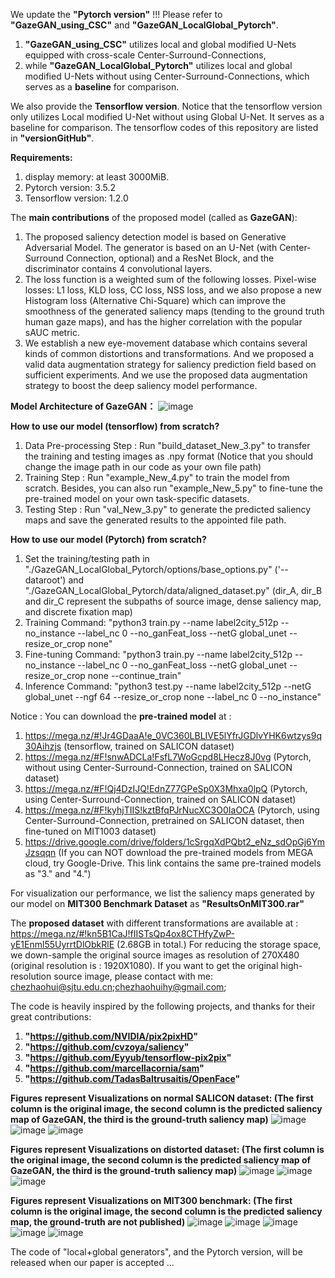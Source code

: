We update the  **"Pytorch version"** !!! Please refer to **"GazeGAN_using_CSC"** and **"GazeGAN_LocalGlobal_Pytorch"**.
1. **"GazeGAN_using_CSC"** utilizes local and global modified U-Nets equipped with cross-scale Center-Surround-Connections, 
2. while **"GazeGAN_LocalGlobal_Pytorch"** utilizes local and global modified U-Nets without using Center-Surround-Connections, which serves as a **baseline** for comparison.

We also provide the **Tensorflow version**. Notice that the tensorflow version only utilizes Local modified U-Net without using Global U-Net.
It serves as a baseline for comparison.
The tensorflow codes of this repository are listed in **"versionGitHub"**.

**Requirements:**
1. display memory: at least 3000MiB.
2. Pytorch version: 3.5.2
3. Tensorflow version: 1.2.0

The **main contributions** of the proposed model (called as **GazeGAN**):
1. The proposed saliency detection model is based on Generative Adversarial Model. The generator is based on an U-Net (with Center-Surround Connection, optional) and a ResNet Block, and the discriminator contains 4 convolutional layers. 
2. The loss function is a weighted sum of the following losses. Pixel-wise losses: L1 loss, KLD loss, CC loss, NSS loss, and we also propose a new  Histogram loss (Alternative Chi-Square) which can improve the smoothness of the generated saliency maps (tending to the ground truth human gaze maps), and has the higher correlation with the popular sAUC metric.
3. We establish a new eye-movement database which contains several kinds of common distortions and transformations. And we proposed a valid data augmentation strategy for saliency prediction field based on sufficient experiments. And we use the proposed data augmentation strategy to boost the deep saliency model performance.


**Model Architecture of GazeGAN：**
![image](https://github.com/CZHQuality/Sal-CFS-GAN/blob/master/architecture.png)


**How to use our model (tensorflow) from scratch?**
1. Data Pre-processing Step : Run "build_dataset_New_3.py" to transfer the training and testing images as .npy format (Notice that you should change the image path in our code as your own file path)
2. Training Step : Run "example_New_4.py" to train the model from scratch. Besides, you can also run "example_New_5.py" to fine-tune the pre-trained model on your own task-specific datasets.
3. Testing Step : Run "val_New_3.py" to generate the predicted saliency maps and save the generated results to the appointed file path. 

**How to use our model (Pytorch) from scratch?**
1. Set the training/testing path in "./GazeGAN_LocalGlobal_Pytorch/options/base_options.py" ('--dataroot') and "./GazeGAN_LocalGlobal_Pytorch/data/aligned_dataset.py" (dir_A, dir_B and dir_C represent the subpaths of source image, dense saliency map, and discrete fixation map)
2. Training Command: "python3 train.py --name label2city_512p --no_instance --label_nc 0 --no_ganFeat_loss --netG global_unet --resize_or_crop none"
3. Fine-tuning Command: "python3 train.py --name label2city_512p --no_instance --label_nc 0 --no_ganFeat_loss --netG global_unet --resize_or_crop none --continue_train"
4. Inference Command: "python3 test.py --name label2city_512p --netG global_unet --ngf 64 --resize_or_crop none --label_nc 0 --no_instance"

Notice : You can download the **pre-trained model** at : 

1. https://mega.nz/#!Jr4GDaaA!e_0VC360LBLIVE5lYfrJGDlvYHK6wtzys9q30Aihzjs (tensorflow, trained on SALICON dataset)
2. https://mega.nz/#F!snwADCLa!FsfL7WoGcpd8LHecz8J0vg (Pytorch, without using Center-Surround-Connection,  trained on SALICON dataset)
3. https://mega.nz/#F!Qj4DzIJQ!EdnZ77GPeSp0X3Mhxa0lpQ (Pytorch, using Center-Surround-Connection,  trained on SALICON dataset)
4. https://mega.nz/#F!kyhjTIIS!kztBfqPJrNucXC3O0IaOCA (Pytorch, using Center-Surround-Connection,  pretrained on SALICON dataset, then fine-tuned on MIT1003 dataset)
5. https://drive.google.com/drive/folders/1cSrgqXdPQbt2_eNz_sdOpGj6YmJzsqqn (If you can NOT download the pre-trained models from MEGA cloud, try Google-Drive. This link contains the same pre-trained models as "3." and "4.")

For visualization our performance, we list the saliency maps generated by our model on **MIT300 Benchmark Dataset** as **"ResultsOnMIT300.rar"**

The **proposed dataset** with different transformations are available at : 
https://mega.nz/#!kn5B1CaJ!fIISTsQp4ox8CTHfyZwP-yE1Enml55UyrrtDlObkRlE    (2.68GB in total.)
For reducing the storage space, we down-sample the original source images as resolution of 270X480 (original resolution is : 1920X1080).
If you want to get the original high-resolution source image, please contact with me: chezhaohui@sjtu.edu.cn;chezhaohuihy@gmail.com;


The code is heavily inspired by the following projects, and thanks for their great contributions:

1. **"https://github.com/NVIDIA/pix2pixHD"**
2. **"https://github.com/cvzoya/saliency"** 
3. **"https://github.com/Eyyub/tensorflow-pix2pix"** 
4. **"https://github.com/marcellacornia/sam"**   
5. **"https://github.com/TadasBaltrusaitis/OpenFace"**



**Figures represent Visualizations on normal SALICON dataset: (The first column is the original image, the second column is the predicted saliency map of GazeGAN, the third is the ground-truth saliency map)**
![image](https://github.com/CZHQuality/Sal-CFS-GAN/blob/master/Figure_16_20000.png)
![image](https://github.com/CZHQuality/Sal-CFS-GAN/blob/master/Figure_16_20001.png)
![image](https://github.com/CZHQuality/Sal-CFS-GAN/blob/master/Figure_16_25000.png)

**Figures represent Visualizations on distorted dataset: (The first column is the original image, the second column is the predicted saliency map of GazeGAN, the third is the ground-truth saliency map)**
![image](https://github.com/CZHQuality/Sal-CFS-GAN/blob/master/shearing2.png)
![image](https://github.com/CZHQuality/Sal-CFS-GAN/blob/master/noise2.png)
![image](https://github.com/CZHQuality/Sal-CFS-GAN/blob/master/boundary.png)

**Figures represent Visualizations on MIT300 benchmark: (The first column is the original image, the second column is the predicted saliency map, the ground-truth are not published)**
![image](https://github.com/CZHQuality/Sal-CFS-GAN/blob/master/Screenshot_1.jpg)
![image](https://github.com/CZHQuality/Sal-CFS-GAN/blob/master/Screenshot_2.jpg)
![image](https://github.com/CZHQuality/Sal-CFS-GAN/blob/master/Screenshot_3.jpg)
![image](https://github.com/CZHQuality/Sal-CFS-GAN/blob/master/Screenshot_4.jpg)
![image](https://github.com/CZHQuality/Sal-CFS-GAN/blob/master/Screenshot_6.jpg)


The code of "local+global generators", and the Pytorch version, will be released when our paper is accepted ...  
